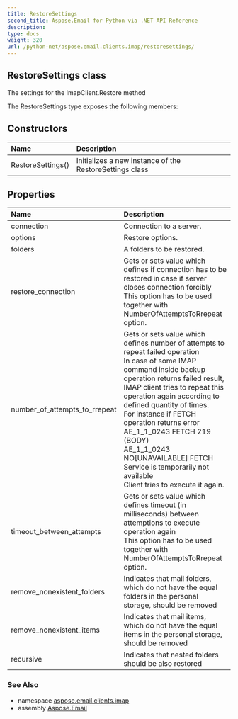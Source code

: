 ```yaml
---
title: RestoreSettings
second_title: Aspose.Email for Python via .NET API Reference
description: 
type: docs
weight: 320
url: /python-net/aspose.email.clients.imap/restoresettings/
---
```


## RestoreSettings class

The settings for the ImapClient.Restore method

The RestoreSettings type exposes the following members:
## Constructors
| Name | Description |
| :- | :- |
|RestoreSettings()|Initializes a new instance of the RestoreSettings class|
## Properties
| Name | Description |
| :- | :- |
|connection|Connection to a server.|
|options|Restore options.|
|folders|A folders to be restored.|
|restore_connection|Gets or sets value which defines if connection has to be restored in case if server closes connection forcibly<br/>            This option has to be used together with NumberOfAttemptsToRrepeat option.|
|number_of_attempts_to_rrepeat|Gets or sets value which defines number of attempts to repeat failed operation<br/>            In case of some IMAP command inside backup operation returns failed result, IMAP client tries to repeat this operation again according to defined quantity of times.<br/>            For instance if FETCH operation returns error<br/>            AE_1_1_0243 FETCH 219 (BODY) <br/>            AE_1_1_0243 NO[UNAVAILABLE] FETCH Service is temporarily not available<br/>            Client tries to execute it again.|
|timeout_between_attempts|Gets or sets value which defines timeout (in milliseconds) between attemptions to execute operation again<br/>            This option has to be used together with NumberOfAttemptsToRrepeat option.|
|remove_nonexistent_folders|Indicates that mail folders, which do not have the equal folders in the personal storage, should be removed|
|remove_nonexistent_items|Indicates that mail items, which do not have the equal items in the personal storage, should be removed|
|recursive|Indicates that nested folders should be also restored|

### See Also

* namespace [aspose.email.clients.imap](/email/python-net/aspose.email.clients.imap/)
* assembly [Aspose.Email](/email/python-net/)

